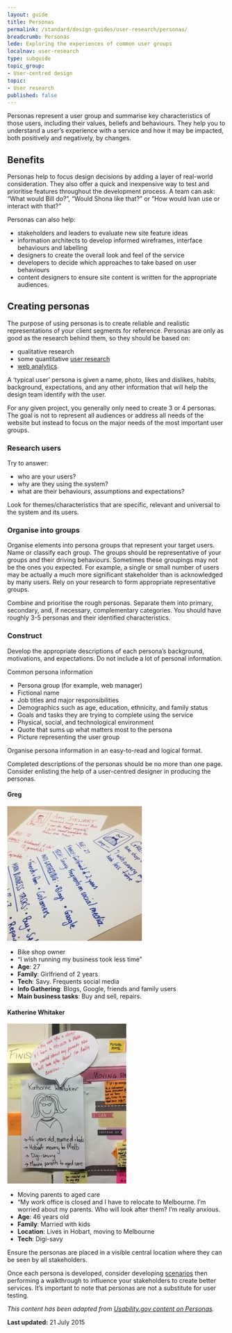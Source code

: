 ```yaml
---
layout: guide
title: Personas
permalink: /standard/design-guides/user-research/personas/
breadcrumb: Personas
lede: Exploring the experiences of common user groups
localnav: user-research
type: subguide
topic_group:
- User-centred design
topic:
- User research
published: false
---
```

Personas represent a user group and summarise key characteristics of those users, including their values, beliefs and behaviours. They help you to understand a user’s experience with a service and how it may be impacted, both positively and negatively, by changes.

## Benefits
Personas help to focus design decisions by adding a layer of real-world consideration. They also offer a quick and inexpensive way to test and prioritise features throughout the development process. A team can ask: “What would Bill do?”, “Would Shona like that?” or “How would Ivan use or interact with that?”

Personas can also help:

* stakeholders and leaders to evaluate new site feature ideas
* information architects to develop informed wireframes, interface behaviours and labelling
* designers to create the overall look and feel of the service
* developers to decide which approaches to take based on user behaviours
* content designers to ensure site content is written for the appropriate audiences.

## Creating personas
The purpose of using personas is to create reliable and realistic representations of your client segments for reference. Personas are only as good as the research behind them, so they should be based on:

* qualitative research
* some quantitative [user research](http://www.usability.gov/what-and-why/user-research.html)
* [web analytics](http://www.usability.gov/what-and-why/web-analytics.html).

A ‘typical user’ persona is given a name, photo, likes and dislikes, habits, background, expectations, and any other information that will help the design team identify with the user.

For any given project, you generally only need to create 3 or 4 personas. The goal is not to represent all audiences or address all needs of the website but instead to focus on the major needs of the most important user groups.

### Research users
Try to answer:

* who are your users?
* why are they using the system?
* what are their behaviours, assumptions and expectations?

Look for themes/characteristics that are specific, relevant and universal to the system and its users.

### Organise into groups
Organise elements into persona groups that represent your target users. Name or classify each group. The groups should be representative of your groups and their driving behaviours. Sometimes these groupings may not be the ones you expected. For example, a single or small number of users may be actually a much more significant stakeholder than is acknowledged by many users. Rely on your research to form appropriate representative groups.

Combine and prioritise the rough personas. Separate them into primary, secondary, and, if necessary, complementary categories. You should have roughly 3-5 personas and their identified characteristics.

### Construct
Develop the appropriate descriptions of each persona’s background, motivations, and expectations. Do not include a lot of personal information.

Common persona information

* Persona group (for example, web manager)
* Fictional name
* Job titles and major responsibilities
* Demographics such as age, education, ethnicity, and family status
* Goals and tasks they are trying to complete using the service
* Physical, social, and technological environment
* Quote that sums up what matters most to the persona
* Picture representing the user group

Organise persona information in an easy-to-read and logical format.

Completed descriptions of the personas should be no more than one page. Consider enlisting the help of a user-centred designer in producing the personas.

#### Greg

![Example of a persona handwritten on poster](/images/standard/persona1-1.jpg)

- Bike shop owner
- “I wish running my business took less time”
- **Age**: 27
- **Family**: Girlfriend of 2 years
- **Tech**: Savy. Frequents social media
- **Info Gathering**: Blogs, Google, friends and family users
- **Main business tasks**: Buy and sell, repairs.

#### Katherine Whitaker

![Example of a persona handwritten on poster](/images/standard/persona1-2.jpg)

- ​Moving parents to aged care
- “My work office is closed and I have to relocate to Melbourne. I’m worried about my parents. Who will look after them? I’m really anxious.
- **Age**: 46 years old
- **Family**: Married with kids
- **Location**: Lives in Hobart, moving to Melbourne
- **Tech**: Digi-savy

Ensure the personas are placed in a visible central location where they can be seen by all stakeholders.

Once each persona is developed, consider developing [scenarios](/standard/design-guides/user-research/scenarios/) then performing a walkthrough to influence your stakeholders to create better services. It’s important to note that personas are not a substitute for user testing.

_This content has been adapted from [Usability.gov content on Personas](http://www.usability.gov/how-to-and-tools/methods/personas.html)._

**Last updated:** 21 July 2015
